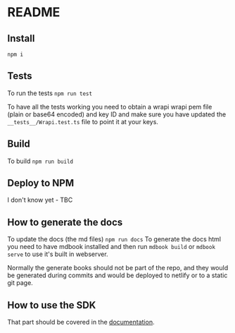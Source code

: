 # README

## Install

`npm i`

## Tests

To run the tests `npm run test`

To have all the tests working you need to obtain a wrapi wrapi pem file (plain
or base64 encoded) and key ID and make sure you have updated the
`__tests__/Wrapi.test.ts` file to point it at your keys.

## Build

To build `npm run build`

## Deploy to NPM

I don't know yet - TBC

## How to generate the docs

To update the docs (the md files) `npm run docs` To generate the docs html you
need to have mdbook installed and then run `mdbook build` or `mdbook serve` to
use it's built in webserver.

Normally the generate books should not be part of the repo, and they would be
generated during commits and would be deployed to netlify or to a static git
page.

## How to use the SDK

That part should be covered in the
[documentation](https://wrapi-javascript-sdk-docs.netlify.app/).
